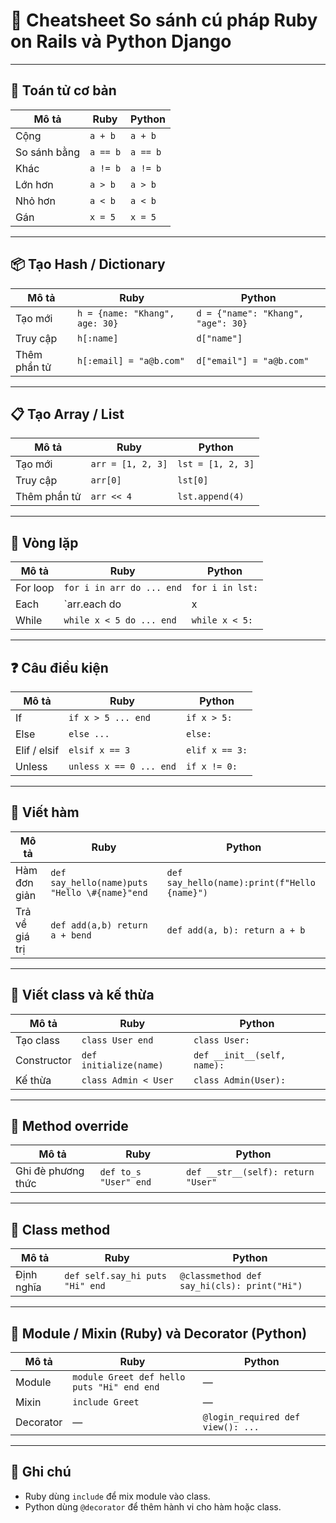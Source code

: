 # 📝 Cheatsheet So sánh cú pháp Ruby on Rails và Python Django

---

## 🔢 Toán tử cơ bản

| Mô tả | Ruby | Python |
|------|------|--------|
| Cộng | `a + b` | `a + b` |
| So sánh bằng | `a == b` | `a == b` |
| Khác | `a != b` | `a != b` |
| Lớn hơn | `a > b` | `a > b` |
| Nhỏ hơn | `a < b` | `a < b` |
| Gán | `x = 5` | `x = 5` |

---

## 📦 Tạo Hash / Dictionary

| Mô tả | Ruby | Python |
|------|------|--------|
| Tạo mới | `h = {name: "Khang", age: 30}` | `d = {"name": "Khang", "age": 30}` |
| Truy cập | `h[:name]` | `d["name"]` |
| Thêm phần tử | `h[:email] = "a@b.com"` | `d["email"] = "a@b.com"` |

---

## 📋 Tạo Array / List

| Mô tả | Ruby | Python |
|------|------|--------|
| Tạo mới | `arr = [1, 2, 3]` | `lst = [1, 2, 3]` |
| Truy cập | `arr[0]` | `lst[0]` |
| Thêm phần tử | `arr << 4` | `lst.append(4)` |

---

## 🔁 Vòng lặp

| Mô tả | Ruby | Python |
|------|------|--------|
| For loop | `for i in arr do ... end` | `for i in lst:` |
| Each | `arr.each do |x| puts x end` | `for x in lst: print(x)` |
| While | `while x < 5 do ... end` | `while x < 5:` |

---

## ❓ Câu điều kiện

| Mô tả | Ruby | Python |
|------|------|--------|
| If | `if x > 5 ... end` | `if x > 5:` |
| Else | `else ...` | `else:` |
| Elif / elsif | `elsif x == 3` | `elif x == 3:` |
| Unless | `unless x == 0 ... end` | `if x != 0:` |

---

## 🧠 Viết hàm

| Mô tả | Ruby | Python |
|------|------|--------|
| Hàm đơn giản | `def say_hello(name)puts "Hello \#{name}"end` | `def say_hello(name):print(f"Hello {name}")` |
| Trả về giá trị | `def add(a,b) return a + bend` | `def add(a, b): return a + b` |

---

## 🧱 Viết class và kế thừa

| Mô tả | Ruby | Python |
|------|------|--------|
| Tạo class | `class User end` | `class User:` |
| Constructor | `def initialize(name)` | `def __init__(self, name):` |
| Kế thừa | `class Admin < User` | `class Admin(User):` |

---

## 🔄 Method override

| Mô tả | Ruby | Python |
|------|------|--------|
| Ghi đè phương thức | `def to_s "User" end` | `def __str__(self): return "User"` |

---

## 🧩 Class method

| Mô tả | Ruby | Python |
|------|------|--------|
| Định nghĩa | `def self.say_hi puts "Hi" end` | `@classmethod def say_hi(cls): print("Hi")` |

---

## 🧬 Module / Mixin (Ruby) và Decorator (Python)

| Mô tả | Ruby | Python |
|------|------|--------|
| Module | `module Greet def hello puts "Hi" end end` | — |
| Mixin | `include Greet` | — |
| Decorator | — | `@login_required def view(): ...` |

---

## 📌 Ghi chú

- Ruby dùng `include` để mix module vào class.
- Python dùng `@decorator` để thêm hành vi cho hàm hoặc class.

